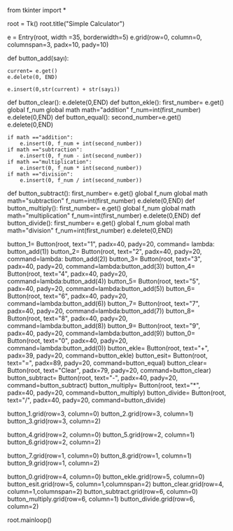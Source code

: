 from tkinter import *


root = Tk()
root.title("Simple Calculator")

e = Entry(root, width =35, borderwidth=5)
e.grid(row=0, column=0, columnspan=3, padx=10, pady=10)


def button_add(sayı):
    
    current= e.get()
    e.delete(0, END)
    
    e.insert(0,str(current) + str(sayı))
def button_clear():
    e.delete(0,END)
def button_ekle():
    first_number= e.get()
    global f_num
    global math
    math="addition"
    f_num=int(first_number)
    e.delete(0,END)
def button_equal():
    second_number=e.get()
    e.delete(0,END)
    
    if math =="addition":
        e.insert(0, f_num + int(second_number))
    if math =="subtraction":
        e.insert(0, f_num - int(second_number))
    if math =="multiplication":
        e.insert(0, f_num * int(second_number))
    if math =="division":
        e.insert(0, f_num / int(second_number))
    
    
def button_subtract():
    first_number= e.get()
    global f_num
    global math
    math="subtraction"
    f_num=int(first_number)
    e.delete(0,END)
def button_multiply():
    first_number= e.get()
    global f_num
    global math
    math="multiplication"
    f_num=int(first_number)
    e.delete(0,END)
def button_divide():
    first_number= e.get()
    global f_num
    global math
    math="division"
    f_num=int(first_number)
    e.delete(0,END)
    
button_1= Button(root, text="1", padx=40, pady=20, command= lambda: button_add(1))
button_2= Button(root, text="2", padx=40, pady=20, command=lambda: button_add(2))
button_3= Button(root, text="3", padx=40, pady=20, command=lambda:button_add(3))
button_4= Button(root, text="4", padx=40, pady=20, command=lambda:button_add(4))
button_5= Button(root, text="5", padx=40, pady=20, command=lambda:button_add(5))
button_6= Button(root, text="6", padx=40, pady=20, command=lambda:button_add(6))
button_7= Button(root, text="7", padx=40, pady=20, command=lambda:button_add(7))
button_8= Button(root, text="8", padx=40, pady=20, command=lambda:button_add(8))
button_9= Button(root, text="9", padx=40, pady=20, command=lambda:button_add(9))
button_0= Button(root, text="0", padx=40, pady=20, command=lambda:button_add(0))
button_ekle= Button(root, text="+", padx=39, pady=20, command=button_ekle)
button_esit= Button(root, text="=", padx=89, pady=20, command=button_equal)
button_clear= Button(root, text="Clear", padx=79, pady=20, command=button_clear)
button_subtract= Button(root, text="-", padx=40, pady=20, command=button_subtract)
button_multiply= Button(root, text="*", padx=40, pady=20, command=button_multiply)
button_divide= Button(root, text="/", padx=40, pady=20, command=button_divide)

button_1.grid(row=3, column=0)
button_2.grid(row=3, column=1)
button_3.grid(row=3, column=2)

button_4.grid(row=2, column=0)
button_5.grid(row=2, column=1)
button_6.grid(row=2, column=2)

button_7.grid(row=1, column=0)
button_8.grid(row=1, column=1)
button_9.grid(row=1, column=2)

button_0.grid(row=4, column=0)
button_ekle.grid(row=5, column=0)
button_esit.grid(row=5, column=1,columnspan=2)
button_clear.grid(row=4, column=1,columnspan=2)
button_subtract.grid(row=6, column=0)
button_multiply.grid(row=6, column=1)
button_divide.grid(row=6, column=2)


root.mainloop()

